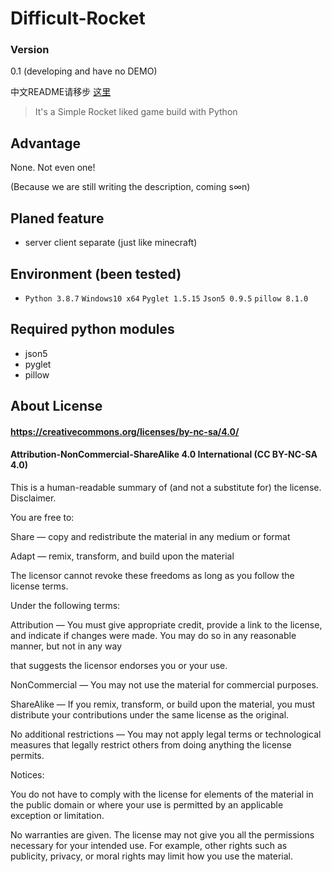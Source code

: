 # Difficult-Rocket

### Version

0.1 (developing and have no DEMO)

中文README请移步 [这里](https://github.com/shenjackyuanjie/Difficult-Rocket/blob/main/docs/README-cn.md)

> It's a Simple Rocket liked game build with Python

## Advantage

None. Not even one!

(Because we are still writing the description, coming s∞n)

## Planed feature

- server client separate (just like minecraft)

## Environment (been tested)

- `Python 3.8.7`
  `Windows10 x64`
  `Pyglet 1.5.15`
  `Json5 0.9.5`
  `pillow 8.1.0`

## Required python modules

- json5
- pyglet
- pillow

## About License

#### https://creativecommons.org/licenses/by-nc-sa/4.0/

#### Attribution-NonCommercial-ShareAlike 4.0 International (CC BY-NC-SA 4.0)

This is a human-readable summary of (and not a substitute for) the license. Disclaimer.

You are free to:

Share — copy and redistribute the material in any medium or format

Adapt — remix, transform, and build upon the material

The licensor cannot revoke these freedoms as long as you follow the license terms.

Under the following terms:

Attribution — You must give appropriate credit, provide a link to the license, and indicate if changes were made. You may do so in any reasonable manner, but not in any way 

that suggests the licensor endorses you or your use.

NonCommercial — You may not use the material for commercial purposes.

ShareAlike — If you remix, transform, or build upon the material, you must distribute your contributions under the same license as the original.

No additional restrictions — You may not apply legal terms or technological measures that legally restrict others from doing anything the license permits.

Notices:

You do not have to comply with the license for elements of the material in the public domain or where your use is
permitted by an applicable exception or limitation.

No warranties are given. The license may not give you all the permissions necessary for your intended use. For example,
other rights such as publicity, privacy, or moral rights may limit how you use the material.